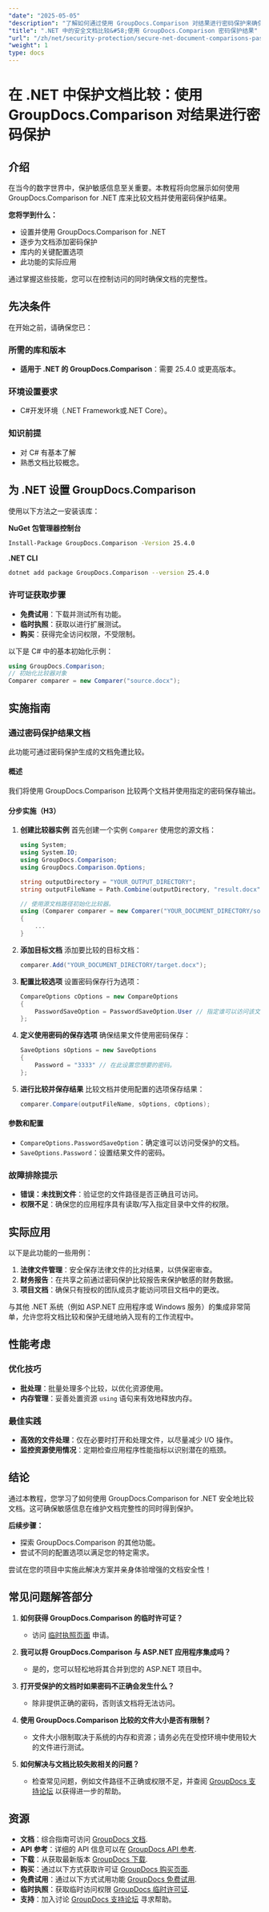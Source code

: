 ```yaml
---
"date": "2025-05-05"
"description": "了解如何通过使用 GroupDocs.Comparison 对结果进行密码保护来确保 .NET 中的文档比较安全，从而确保只有授权访问。"
"title": ".NET 中的安全文档比较&#58;使用 GroupDocs.Comparison 密码保护结果"
"url": "/zh/net/security-protection/secure-net-document-comparisons-password-protection/"
"weight": 1
type: docs
---
```

# 在 .NET 中保护文档比较：使用 GroupDocs.Comparison 对结果进行密码保护

## 介绍
在当今的数字世界中，保护敏感信息至关重要。本教程将向您展示如何使用 GroupDocs.Comparison for .NET 库来比较文档并使用密码保护结果。

**您将学到什么：**
- 设置并使用 GroupDocs.Comparison for .NET
- 逐步为文档添加密码保护
- 库内的关键配置选项
- 此功能的实际应用

通过掌握这些技能，您可以在控制访问的同时确保文档的完整性。

## 先决条件
在开始之前，请确保您已：

### 所需的库和版本
- **适用于 .NET 的 GroupDocs.Comparison**：需要 25.4.0 或更高版本。

### 环境设置要求
- C#开发环境（.NET Framework或.NET Core）。

### 知识前提
- 对 C# 有基本了解
- 熟悉文档比较概念。

## 为 .NET 设置 GroupDocs.Comparison
使用以下方法之一安装该库：

**NuGet 包管理器控制台**
```bash
Install-Package GroupDocs.Comparison -Version 25.4.0
```

**.NET CLI**
```bash
dotnet add package GroupDocs.Comparison --version 25.4.0
```

### 许可证获取步骤
- **免费试用**：下载并测试所有功能。
- **临时执照**：获取以进行扩展测试。
- **购买**：获得完全访问权限，不受限制。

以下是 C# 中的基本初始化示例：
```csharp
using GroupDocs.Comparison;
// 初始化比较器对象
Comparer comparer = new Comparer("source.docx");
```

## 实施指南
### 通过密码保护结果文档
此功能可通过密码保护生成的文档免遭比较。

#### 概述
我们将使用 GroupDocs.Comparison 比较两个文档并使用指定的密码保存输出。

#### 分步实施（H3）
1. **创建比较器实例**
   首先创建一个实例 `Comparer` 使用您的源文档：
   ```csharp
   using System;
   using System.IO;
   using GroupDocs.Comparison;
   using GroupDocs.Comparison.Options;

   string outputDirectory = "YOUR_OUTPUT_DIRECTORY";
   string outputFileName = Path.Combine(outputDirectory, "result.docx");

   // 使用源文档路径初始化比较器。
   using (Comparer comparer = new Comparer("YOUR_DOCUMENT_DIRECTORY/source.docx"))
   {
       ...
   }
   ```
2. **添加目标文档**
   添加要比较的目标文档：
   ```csharp
   comparer.Add("YOUR_DOCUMENT_DIRECTORY/target.docx");
   ```
3. **配置比较选项**
   设置密码保存行为选项：
   ```csharp
   CompareOptions cOptions = new CompareOptions
   {
       PasswordSaveOption = PasswordSaveOption.User // 指定谁可以访问该文档。
   };
   ```
4. **定义使用密码的保存选项**
   确保结果文件使用密码保存：
   ```csharp
   SaveOptions sOptions = new SaveOptions
   {
       Password = "3333" // 在此设置您想要的密码。
   };
   ```
5. **进行比较并保存结果**
   比较文档并使用配置的选项保存结果：
   ```csharp
   comparer.Compare(outputFileName, sOptions, cOptions);
   ```

#### 参数和配置
- `CompareOptions.PasswordSaveOption`：确定谁可以访问受保护的文档。
- `SaveOptions.Password`：设置结果文件的密码。

### 故障排除提示
- **错误：未找到文件**：验证您的文件路径是否正确且可访问。
- **权限不足**：确保您的应用程序具有读取/写入指定目录中文件的权限。

## 实际应用
以下是此功能的一些用例：
1. **法律文件管理**：安全保存法律文件的比对结果，以供保密审查。
2. **财务报告**：在共享之前通过密码保护比较报告来保护敏感的财务数据。
3. **项目文档**：确保只有授权的团队成员才能访问项目文档中的更改。

与其他 .NET 系统（例如 ASP.NET 应用程序或 Windows 服务）的集成非常简单，允许您将文档比较和保护无缝地纳入现有的工作流程中。

## 性能考虑
### 优化技巧
- **批处理**：批量处理多个比较，以优化资源使用。
- **内存管理**：妥善处置资源 `using` 语句来有效地释放内存。

### 最佳实践
- **高效的文件处理**：仅在必要时打开和处理文件，以尽量减少 I/O 操作。
- **监控资源使用情况**：定期检查应用程序性能指标以识别潜在的瓶颈。

## 结论
通过本教程，您学习了如何使用 GroupDocs.Comparison for .NET 安全地比较文档。这可确保敏感信息在维护文档完整性的同时得到保护。

**后续步骤：**
- 探索 GroupDocs.Comparison 的其他功能。
- 尝试不同的配置选项以满足您的特定需求。

尝试在您的项目中实施此解决方案并亲身体验增强的文档安全性！

## 常见问题解答部分
1. **如何获得 GroupDocs.Comparison 的临时许可证？**
   - 访问 [临时执照页面](https://purchase.groupdocs.com/temporary-license/) 申请。

2. **我可以将 GroupDocs.Comparison 与 ASP.NET 应用程序集成吗？**
   - 是的，您可以轻松地将其合并到您的 ASP.NET 项目中。

3. **打开受保护的文档时如果密码不正确会发生什么？**
   - 除非提供正确的密码，否则该文档将无法访问。

4. **使用 GroupDocs.Comparison 比较的文件大小是否有限制？**
   - 文件大小限制取决于系统的内存和资源；请务必先在受控环境中使用较大的文件进行测试。

5. **如何解决与文档比较失败相关的问题？**
   - 检查常见问题，例如文件路径不正确或权限不足，并查阅 [GroupDocs 支持论坛](https://forum.groupdocs.com/c/comparison/) 以获得进一步的帮助。

## 资源
- **文档**：综合指南可访问 [GroupDocs 文档](https://docs。groupdocs.com/comparison/net/).
- **API 参考**：详细的 API 信息可以在 [GroupDocs API 参考](https://reference。groupdocs.com/comparison/net/).
- **下载**：从获取最新版本 [GroupDocs 下载](https://releases。groupdocs.com/comparison/net/).
- **购买**：通过以下方式获取许可证 [GroupDocs 购买页面](https://purchase。groupdocs.com/buy).
- **免费试用**：通过以下方式试用功能 [GroupDocs 免费试用](https://releases。groupdocs.com/comparison/net/).
- **临时执照**：获取临时访问权限 [GroupDocs 临时许可证](https://purchase。groupdocs.com/temporary-license/).
- **支持**：加入讨论 [GroupDocs 支持论坛](https://forum.groupdocs.com/c/comparison/) 寻求帮助。